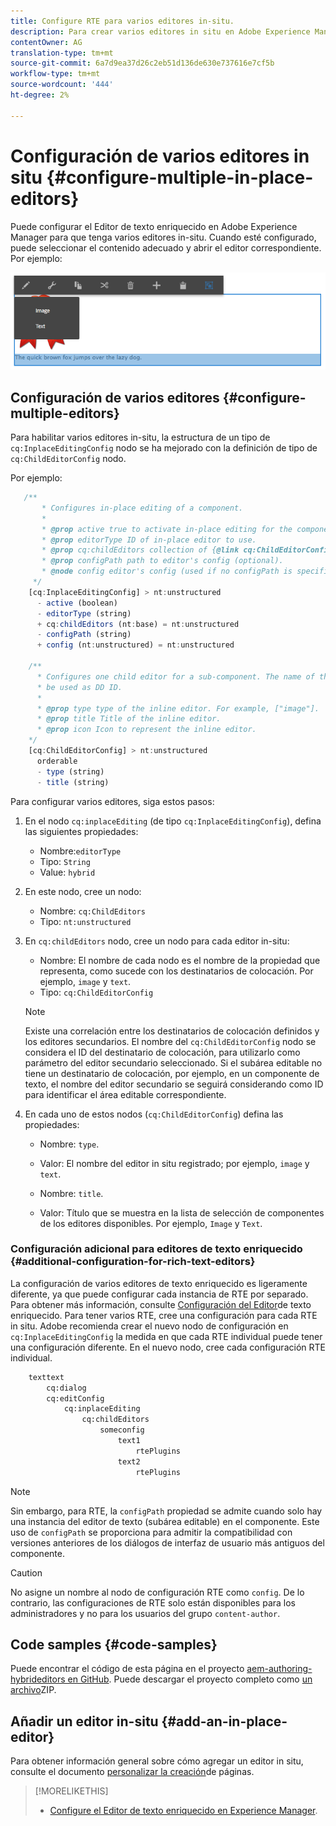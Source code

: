 ```yaml
---
title: Configure RTE para varios editores in-situ.
description: Para crear varios editores in situ en Adobe Experience Manager, configure el Editor de texto enriquecido.
contentOwner: AG
translation-type: tm+mt
source-git-commit: 6a7d9ea37d26c2eb51d136de630e737616e7cf5b
workflow-type: tm+mt
source-wordcount: '444'
ht-degree: 2%

---
```



# Configuración de varios editores in situ {#configure-multiple-in-place-editors}

Puede configurar el Editor de texto enriquecido en Adobe Experience Manager para que tenga varios editores in-situ. Cuando esté configurado, puede seleccionar el contenido adecuado y abrir el editor correspondiente. Por ejemplo:

![chlimage_1-8](assets/chlimage_1-8.png)

## Configuración de varios editores {#configure-multiple-editors}

Para habilitar varios editores in-situ, la estructura de un tipo de `cq:InplaceEditingConfig` nodo se ha mejorado con la definición de tipo de `cq:ChildEditorConfig` nodo.

Por ejemplo:

```js
   /**
       * Configures in-place editing of a component.
       *
       * @prop active true to activate in-place editing for the component.
       * @prop editorType ID of in-place editor to use.
       * @prop cq:childEditors collection of {@link cq:ChildEditorConfig} nodes.
       * @prop configPath path to editor's config (optional).
       * @node config editor's config (used if no configPath is specified; optional).
     */
    [cq:InplaceEditingConfig] > nt:unstructured
      - active (boolean)
      - editorType (string)
      + cq:childEditors (nt:base) = nt:unstructured
      - configPath (string)
      + config (nt:unstructured) = nt:unstructured

    /**
      * Configures one child editor for a sub-component. The name of the this node is
      * be used as DD ID.
      *
      * @prop type type of the inline editor. For example, ["image"].
      * @prop title Title of the inline editor.
      * @prop icon Icon to represent the inline editor.
    */
    [cq:ChildEditorConfig] > nt:unstructured
      orderable
      - type (string)
      - title (string)
```

Para configurar varios editores, siga estos pasos:

1. En el nodo `cq:inplaceEditing` (de tipo `cq:InplaceEditingConfig`), defina las siguientes propiedades:

   * Nombre:`editorType`
   * Tipo: `String`
   * Value: `hybrid`

1. En este nodo, cree un nodo:

   * Nombre: `cq:ChildEditors`
   * Tipo: `nt:unstructured`

1. En `cq:childEditors` nodo, cree un nodo para cada editor in-situ:

   * Nombre: El nombre de cada nodo es el nombre de la propiedad que representa, como sucede con los destinatarios de colocación. Por ejemplo, `image` y `text`.
   * Tipo: `cq:ChildEditorConfig`
   >[!NOTE]
   >
   >Existe una correlación entre los destinatarios de colocación definidos y los editores secundarios. El nombre del `cq:ChildEditorConfig` nodo se considera el ID del destinatario de colocación, para utilizarlo como parámetro del editor secundario seleccionado. Si el subárea editable no tiene un destinatario de colocación, por ejemplo, en un componente de texto, el nombre del editor secundario se seguirá considerando como ID para identificar el área editable correspondiente.

1. En cada uno de estos nodos (`cq:ChildEditorConfig`) defina las propiedades:

   * Nombre: `type`.
   * Valor: El nombre del editor in situ registrado; por ejemplo, `image` y `text`.

   * Nombre: `title`.
   * Valor: Título que se muestra en la lista de selección de componentes de los editores disponibles. Por ejemplo, `Image` y `Text`.

### Configuración adicional para editores de texto enriquecido {#additional-configuration-for-rich-text-editors}

La configuración de varios editores de texto enriquecido es ligeramente diferente, ya que puede configurar cada instancia de RTE por separado. Para obtener más información, consulte [Configuración del Editor](/help/sites-administering/rich-text-editor.md)de texto enriquecido. Para tener varios RTE, cree una configuración para cada RTE in situ. Adobe recomienda crear el nuevo nodo de configuración en `cq:InplaceEditingConfig` la medida en que cada RTE individual puede tener una configuración diferente. En el nuevo nodo, cree cada configuración RTE individual.

```xml
    texttext
        cq:dialog
        cq:editConfig
            cq:inplaceEditing
                cq:childEditors
                    someconfig
                        text1
                            rtePlugins
                        text2
                            rtePlugins
```

>[!NOTE]
>
>Sin embargo, para RTE, la `configPath` propiedad se admite cuando solo hay una instancia del editor de texto (subárea editable) en el componente. Este uso de `configPath` se proporciona para admitir la compatibilidad con versiones anteriores de los diálogos de interfaz de usuario más antiguos del componente.

>[!CAUTION]
>
>No asigne un nombre al nodo de configuración RTE como `config`. De lo contrario, las configuraciones de RTE solo están disponibles para los administradores y no para los usuarios del grupo `content-author`.

## Code samples {#code-samples}

Puede encontrar el código de esta página en el proyecto [aem-authoring-hybrideditors en GitHub](https://github.com/Adobe-Marketing-Cloud/aem-authoring-hybrideditors). Puede descargar el proyecto completo como [un archivo](https://github.com/Adobe-Marketing-Cloud/aem-authoring-hybrideditors/archive/master.zip)ZIP.

## Añadir un editor in-situ {#add-an-in-place-editor}

Para obtener información general sobre cómo agregar un editor in situ, consulte el documento [personalizar la creación](/help/sites-developing/customizing-page-authoring-touch.md#add-new-in-place-editor)de páginas.

>[!MORELIKETHIS]
>
>* [Configure el Editor de texto enriquecido en Experience Manager](/help/sites-administering/rich-text-editor.md).

